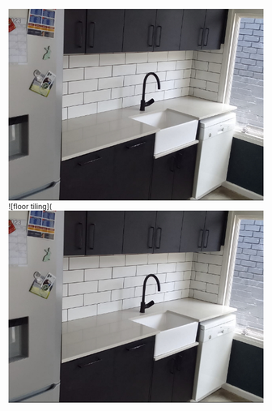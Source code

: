 ![wall tilling](https://raw.githubusercontent.com/najmajinow/learnrealTiler/refs/heads/main/wall%20tiling.jpg)
![floor tiling](![wall tilling](https://raw.githubusercontent.com/najmajinow/learnrealTiler/refs/heads/main/wall%20tiling.jpg)
